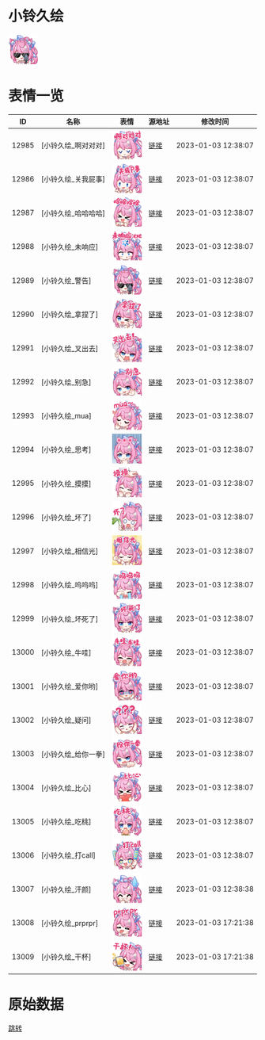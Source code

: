 # 小铃久绘

<img src="./cover.png" height="60" alt="cover" />

# 表情一览

|ID|名称|表情|源地址|修改时间|
|----|----|----|----|----|
|12985|[小铃久绘_啊对对对]|<img src="./pic/012985_%5B小铃久绘_啊对对对%5D.png" height="60" alt="啊对对对"/>|[链接](https://i0.hdslb.com/bfs/garb/item/40758e193c4576eab4b9ac86e1e5ed861cd25057.png)|2023-01-03 12:38:07|
|12986|[小铃久绘_关我屁事]|<img src="./pic/012986_%5B小铃久绘_关我屁事%5D.png" height="60" alt="关我屁事"/>|[链接](https://i0.hdslb.com/bfs/garb/item/e6906b122bfb7f5130c3d62eb66e13c0699d0f62.png)|2023-01-03 12:38:07|
|12987|[小铃久绘_哈哈哈哈]|<img src="./pic/012987_%5B小铃久绘_哈哈哈哈%5D.png" height="60" alt="哈哈哈哈"/>|[链接](https://i0.hdslb.com/bfs/garb/item/5766eec919f7674e906992f6530a6d3d59848de9.png)|2023-01-03 12:38:07|
|12988|[小铃久绘_未响应]|<img src="./pic/012988_%5B小铃久绘_未响应%5D.png" height="60" alt="未响应"/>|[链接](https://i0.hdslb.com/bfs/garb/item/aa96c52941eb1f5745c11c290152602b7d50beb5.png)|2023-01-03 12:38:07|
|12989|[小铃久绘_警告]|<img src="./pic/012989_%5B小铃久绘_警告%5D.png" height="60" alt="警告"/>|[链接](https://i0.hdslb.com/bfs/garb/item/be818b4eed2cfc195968ac9dbb0b3c0b7f220ad0.png)|2023-01-03 12:38:07|
|12990|[小铃久绘_拿捏了]|<img src="./pic/012990_%5B小铃久绘_拿捏了%5D.png" height="60" alt="拿捏了"/>|[链接](https://i0.hdslb.com/bfs/garb/item/21668128386aaa094946c74736d488686cf17910.png)|2023-01-03 12:38:07|
|12991|[小铃久绘_叉出去]|<img src="./pic/012991_%5B小铃久绘_叉出去%5D.png" height="60" alt="叉出去"/>|[链接](https://i0.hdslb.com/bfs/garb/item/60cc0c85b0081949343c1620f99ed1b28beb3a71.png)|2023-01-03 12:38:07|
|12992|[小铃久绘_别急]|<img src="./pic/012992_%5B小铃久绘_别急%5D.png" height="60" alt="别急"/>|[链接](https://i0.hdslb.com/bfs/garb/item/1ed7983f41f8832f829000c9941c7d14c66c08ce.png)|2023-01-03 12:38:07|
|12993|[小铃久绘_mua]|<img src="./pic/012993_%5B小铃久绘_mua%5D.png" height="60" alt="mua"/>|[链接](https://i0.hdslb.com/bfs/garb/item/4ae4eaf919d2b03099580ff5d31adabad71cd7be.png)|2023-01-03 12:38:07|
|12994|[小铃久绘_思考]|<img src="./pic/012994_%5B小铃久绘_思考%5D.png" height="60" alt="思考"/>|[链接](https://i0.hdslb.com/bfs/garb/item/676fe17378f45d44405d960b12d3322e5d78be35.png)|2023-01-03 12:38:07|
|12995|[小铃久绘_摸摸]|<img src="./pic/012995_%5B小铃久绘_摸摸%5D.png" height="60" alt="摸摸"/>|[链接](https://i0.hdslb.com/bfs/garb/item/7c163516ae53ea27dd72b36399d4fbe20847970e.png)|2023-01-03 12:38:07|
|12996|[小铃久绘_坏了]|<img src="./pic/012996_%5B小铃久绘_坏了%5D.png" height="60" alt="坏了"/>|[链接](https://i0.hdslb.com/bfs/garb/item/4bb4d136743d319073091cbcf6b5999d71304c98.png)|2023-01-03 12:38:07|
|12997|[小铃久绘_相信光]|<img src="./pic/012997_%5B小铃久绘_相信光%5D.png" height="60" alt="相信光"/>|[链接](https://i0.hdslb.com/bfs/garb/item/4f363fdcfc6d9c58ad13021777824ced0e11acd1.png)|2023-01-03 12:38:07|
|12998|[小铃久绘_呜呜呜]|<img src="./pic/012998_%5B小铃久绘_呜呜呜%5D.png" height="60" alt="呜呜呜"/>|[链接](https://i0.hdslb.com/bfs/garb/item/fe692125803470eb55131df44423bfad77197bc0.png)|2023-01-03 12:38:07|
|12999|[小铃久绘_坏死了]|<img src="./pic/012999_%5B小铃久绘_坏死了%5D.png" height="60" alt="坏死了"/>|[链接](https://i0.hdslb.com/bfs/garb/item/ec366b2e160e65059420aa3a8684c9b193a6f2e0.png)|2023-01-03 12:38:07|
|13000|[小铃久绘_牛哇]|<img src="./pic/013000_%5B小铃久绘_牛哇%5D.png" height="60" alt="牛哇"/>|[链接](https://i0.hdslb.com/bfs/garb/item/f62e5c4c9435bbb7e68278ec1606120e9c748370.png)|2023-01-03 12:38:07|
|13001|[小铃久绘_爱你哟]|<img src="./pic/013001_%5B小铃久绘_爱你哟%5D.png" height="60" alt="爱你哟"/>|[链接](https://i0.hdslb.com/bfs/garb/item/40ac49db6416eef31998ea0c9226f8968f3ba1c6.png)|2023-01-03 12:38:07|
|13002|[小铃久绘_疑问]|<img src="./pic/013002_%5B小铃久绘_疑问%5D.png" height="60" alt="疑问"/>|[链接](https://i0.hdslb.com/bfs/garb/item/e3c8defdcd59a0bc2048eba0d230ab5efd0fe15f.png)|2023-01-03 12:38:07|
|13003|[小铃久绘_给你一拳]|<img src="./pic/013003_%5B小铃久绘_给你一拳%5D.png" height="60" alt="给你一拳"/>|[链接](https://i0.hdslb.com/bfs/garb/item/d750f52aa45f3aaf8972225b7441f1b0c217911f.png)|2023-01-03 12:38:07|
|13004|[小铃久绘_比心]|<img src="./pic/013004_%5B小铃久绘_比心%5D.png" height="60" alt="比心"/>|[链接](https://i0.hdslb.com/bfs/garb/item/5bb54e007518771cd66666722509874484b9cf33.png)|2023-01-03 12:38:07|
|13005|[小铃久绘_吃桃]|<img src="./pic/013005_%5B小铃久绘_吃桃%5D.png" height="60" alt="吃桃"/>|[链接](https://i0.hdslb.com/bfs/garb/item/c90087e4c9c02f6b37a7e2c91a61bfece31458d7.png)|2023-01-03 12:38:07|
|13006|[小铃久绘_打call]|<img src="./pic/013006_%5B小铃久绘_打call%5D.png" height="60" alt="打call"/>|[链接](https://i0.hdslb.com/bfs/garb/item/cff6bd37cdce882b92a31e419ea9bbb8f39568b5.png)|2023-01-03 12:38:07|
|13007|[小铃久绘_汗颜]|<img src="./pic/013007_%5B小铃久绘_汗颜%5D.png" height="60" alt="汗颜"/>|[链接](https://i0.hdslb.com/bfs/garb/item/3da25795c530d2f64678f746ab34cd0ef60380ca.png)|2023-01-03 12:38:38|
|13008|[小铃久绘_prprpr]|<img src="./pic/013008_%5B小铃久绘_prprpr%5D.png" height="60" alt="prprpr"/>|[链接](https://i0.hdslb.com/bfs/garb/item/b5cb0e0f697885b4fb442ce2f4c286d6fd872c50.png)|2023-01-03 17:21:38|
|13009|[小铃久绘_干杯]|<img src="./pic/013009_%5B小铃久绘_干杯%5D.png" height="60" alt="干杯"/>|[链接](https://i0.hdslb.com/bfs/garb/item/fdd3d454b64c5fb70b33fe111020aed244c24079.png)|2023-01-03 17:21:38|

# 原始数据

[跳转](./raw.json)

